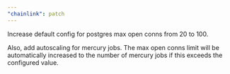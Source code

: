 ```yaml
---
"chainlink": patch
---
```


Increase default config for postgres max open conns from 20 to 100.

Also, add autoscaling for mercury jobs. The max open conns limit will be
automatically increased to the number of mercury jobs if this exceeds the
configured value.
